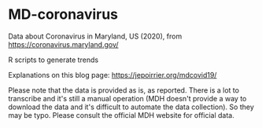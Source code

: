 # MD-coronavirus

Data about Coronavirus in Maryland, US (2020), from https://coronavirus.maryland.gov/

R scripts to generate trends

Explanations on this blog page: https://jepoirrier.org/mdcovid19/

Please note that the data is provided as is, as reported. There is a lot to transcribe and it's still a manual operation (MDH doesn't provide a way to download the data and it's difficult to automate the data collection). So they may be typo. Please consult the official MDH website for official data.
